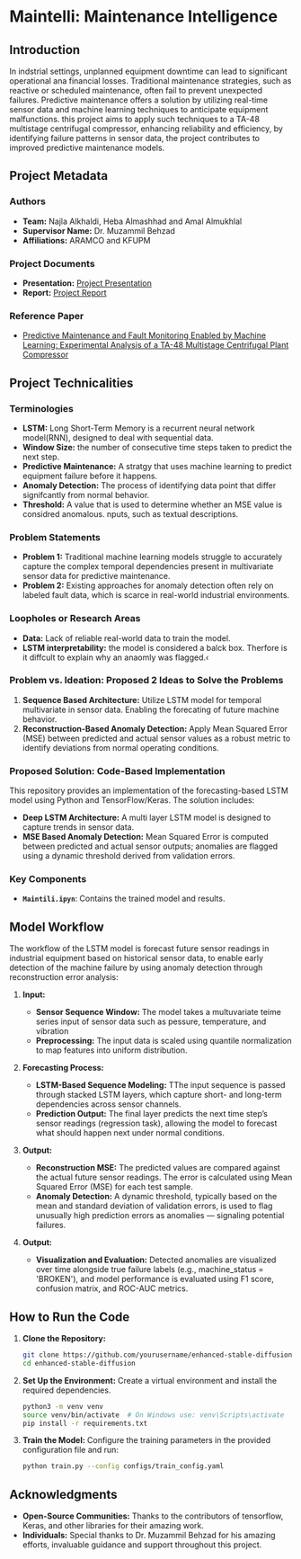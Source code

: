 # Maintelli: Maintenance Intelligence

## Introduction
In indstrial settings, unplanned equipment downtime can lead to significant operational ana financial losses. Traditional maintenance strategies, such as reactive or scheduled maintenance, often fail to prevent unexpected failures. Predictive maintenance offers a solution by utilizing real-time sensor data and machine learning techniques to anticipate equipment malfunctions.
this project aims to apply such techniques to a TA-48 multistage centrifugal compressor, enhancing reliability and efficiency, by identifying failure patterns in sensor data, the project contributes to improved predictive maintenance models.

## Project Metadata
### Authors
- **Team:** Najla Alkhaldi, Heba Almashhad and Amal Almukhlal
- **Supervisor Name:** Dr. Muzammil Behzad
- **Affiliations:** ARAMCO and KFUPM

### Project Documents
- **Presentation:** [Project Presentation](/presentation.pptx)
- **Report:** [Project Report](/report.pdf)

### Reference Paper
- [Predictive Maintenance and Fault Monitoring Enabled by Machine Learning: Experimental Analysis of a TA-48 Multistage Centrifugal Plant Compressor]([[https://arxiv.org/abs/2112.10752](https://www.researchgate.net/publication/367553293_Predictive_Maintenance_and_Fault_Monitoring_Enabled_by_Machine_Learning_Experimental_Analysis_of_a_TA-48_Multistage_Centrifugal_Plant_Compressor)](https://www.mdpi.com/2076-3417/13/3/1790))


## Project Technicalities

### Terminologies
- **LSTM:** Long Short-Term Memory is a recurrent neural network model(RNN), designed to deal with sequential data.
- **Window Size:** the number of consecutive time steps taken to predict the next step.
- **Predictive Maintenance:** A stratgy that uses machine learning to predict equipment failure before it happens.
- **Anomaly Detection:** The process of identifying data point that differ signifcantly from normal behavior.
- **Threshold:** A value that is used to determine whether an MSE value is considred anomalous.
nputs, such as textual descriptions.

### Problem Statements
- **Problem 1:** Traditional machine learning models struggle to accurately capture the complex temporal dependencies present in multivariate sensor data for predictive maintenance.
- **Problem 2:** Existing approaches for anomaly detection often rely on labeled fault data, which is scarce in real-world industrial environments.

### Loopholes or Research Areas
- **Data:** Lack of reliable real-world data to train the model.
- **LSTM interpretability:** the model is considered a balck box. Therfore is it diffcult to explain why an anaomly was flagged.‹

### Problem vs. Ideation: Proposed 2 Ideas to Solve the Problems
1. **Sequence Based Architecture:** Utilize LSTM model for temporal multivariate in sensor data. Enabling the forecating of future machine behavior.
2. **Reconstruction-Based Anomaly Detection:** Apply Mean Squared Error (MSE) between predicted and actual sensor values as a robust metric to identify deviations from normal operating conditions.

### Proposed Solution: Code-Based Implementation
This repository provides an implementation of the forecasting-based LSTM model using Python and TensorFlow/Keras. The solution includes:

- **Deep LSTM Architecture:** A multi layer LSTM model is designed to capture trends in sensor data.
- **MSE Based Anomaly Detection:** Mean Squared Error is computed between predicted and actual sensor outputs; anomalies are flagged using a dynamic threshold derived from validation errors.

### Key Components
- **`Maintili.ipyn`**: Contains the trained model and results.

## Model Workflow
The workflow of the LSTM model is forecast future sensor readings in industrial equipment based on historical sensor data, to enable early detection of the machine failure by using anomaly detection through reconstruction error analysis:

1. **Input:**
   - **Sensor Sequence Window:** The model takes a multuvariate teime series input of sensor data such as pessure, temperature, and vibration
   - **Preprocessing:** The input data is scaled using quantile normalization to map features into uniform distribution.

2. **Forecasting Process:**
   - **LSTM-Based Sequence Modeling:** TThe input sequence is passed through stacked LSTM layers, which capture short- and long-term dependencies across sensor channels. 
   - **Prediction Output:** The final layer predicts the next time step’s sensor readings (regression task), allowing the model to forecast what should happen next under normal conditions.

3. **Output:**
   - **Reconstruction MSE:** The predicted values are compared against the actual future sensor readings. The error is calculated using Mean Squared Error (MSE) for each test sample.
   - **Anomaly Detection:** A dynamic threshold, typically based on the mean and standard deviation of validation errors, is used to flag unusually high prediction errors as anomalies — signaling potential failures.


4. **Output:**
   - **Visualization and Evaluation:** Detected anomalies are visualized over time alongside true failure labels (e.g., machine_status = 'BROKEN'), and model performance is evaluated using F1 score, confusion matrix, and ROC-AUC metrics.

## How to Run the Code

1. **Clone the Repository:**
    ```bash
    git clone https://github.com/yourusername/enhanced-stable-diffusion.git
    cd enhanced-stable-diffusion
    ```

2. **Set Up the Environment:**
    Create a virtual environment and install the required dependencies.
    ```bash
    python3 -m venv venv
    source venv/bin/activate  # On Windows use: venv\Scripts\activate
    pip install -r requirements.txt
    ```

3. **Train the Model:**
    Configure the training parameters in the provided configuration file and run:
    ```bash
    python train.py --config configs/train_config.yaml
    ```

## Acknowledgments
- **Open-Source Communities:** Thanks to the contributors of tensorflow, Keras, and other libraries for their amazing work.
- **Individuals:** Special thanks to Dr. Muzammil Behzad for his amazing efforts, invaluable guidance and support throughout this project.

